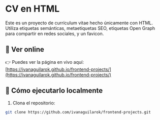 # CV en HTML

Este es un proyecto de currículum vitae hecho únicamente con HTML. Utiliza etiquetas semánticas, metaetiquetas SEO, etiquetas Open Graph para compartir en redes sociales, y un favicon.

## 🧪 Ver online

👉 Puedes ver la página en vivo aquí:  
[https://ivanaguilarok.github.io/frontend-projects/](https://ivanaguilarok.github.io/frontend-projects/)

## 🚀 Cómo ejecutarlo localmente

1. Clona el repositorio:
```bash
git clone https://github.com/ivanaguilarok/frontend-projects.git
